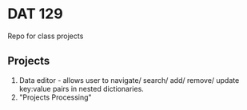 # DAT 129
Repo for class projects

## Projects
1. Data editor - allows user to navigate/ search/ add/ remove/ update key:value pairs in nested dictionaries. 
2. "Projects Processing"
